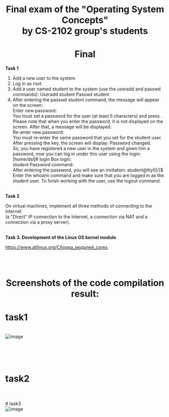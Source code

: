 <h1 align="center">
Final exam of the "Operating System Concepts"
<br /> by CS-2102 group's students
</h1>

<h1 align="center">
	Final
</h1>

**Task 1**

1. Add a new user to the system.
2. Log in as root.
3. Add a user named student to the system (use the useradd and passwd commands): Useradd student Passwd student
4. After entering the passwd student command, the message will appear on the screen:
<br /> Enter new password:
<br /> You must set a password for the user (at least 5 characters) and press <Enter>. 
<br /> Please note that when you enter the password, it is not displayed on the screen. After that, a message will be displayed: 
<br /> Re-enter new password: 
<br /> You must re-enter the same password that you set for the student user. After pressing the <Enter> key, the screen will display: Password changed. 
<br /> So, you have registered a new user in the system and given him a password, now you can log in under this user using the login: [home/dsl]# login Box login: 
<br /> student Password command: 
<br /> After entering the password, you will see an invitation: student@tty0[/]$ 
<br /> Enter the whoami command and make sure that you are logged in as the student user. To finish working with the user, use the logout command. 
 
<br /> **Task 2**
	
On virtual machines, implement all three methods of connecting to the Internet 
<br /> (a "Direct" IP connection to the Internet, a connection via NAT and a connection via a proxy server).

<br /> **Task 3. Development of the Linux OS kernel module**
	
https://www.altlinux.org/Сборка_модулей_cores

<br /> <br />

<h1 align="center">
Screenshots of the code compilation result:
</h1>

# task1
<br /> ![image](https://user-images.githubusercontent.com/99860769/221429903-eeb532ea-1a97-489b-bc69-4510f28ce516.png)

# <br /> <br /> task2



<br /> <br /> # task3
<br /> ![image](https://user-images.githubusercontent.com/99860769/221424706-2d22458b-ac35-40cb-94b9-cd09dcf0b0b9.png)

